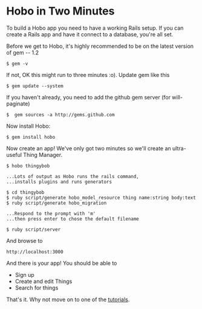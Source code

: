# Hobo in Two Minutes

To build a Hobo app you need to have a working Rails setup. If you can create a Rails app and have it connect to a database, you're all set.

Before we get to Hobo, it's highly recommended to be on the latest version of gem -- 1.2

    $ gem -v
    
If not, OK this might run to three minutes :o). Update gem like this

    $ gem update --system
    
If you haven't already, you need to add the github gem server (for will-paginate)

    $  gem sources -a http://gems.github.com

Now install Hobo:

	$ gem install hobo
	
Now create an app! We've only got two minutes so we'll create an ultra-useful Thing Manager.

	$ hobo thingybob
	
	...Lots of output as Hobo runs the rails command,
	...installs plugins and runs generators
	
	$ cd thingybob
	$ ruby script/generate hobo_model_resource thing name:string body:text
	$ ruby script/generate hobo_migration
	
	...Respond to the prompt with 'm'
	...then press enter to chose the default filename
	
	$ ruby script/server
	
And browse to

	http://localhost:3000
	
And there is your app! You should be able to

* Sign up
* Create and edit Things
* Search for things

That's it. Why not move on to one of the [tutorials](/docs).